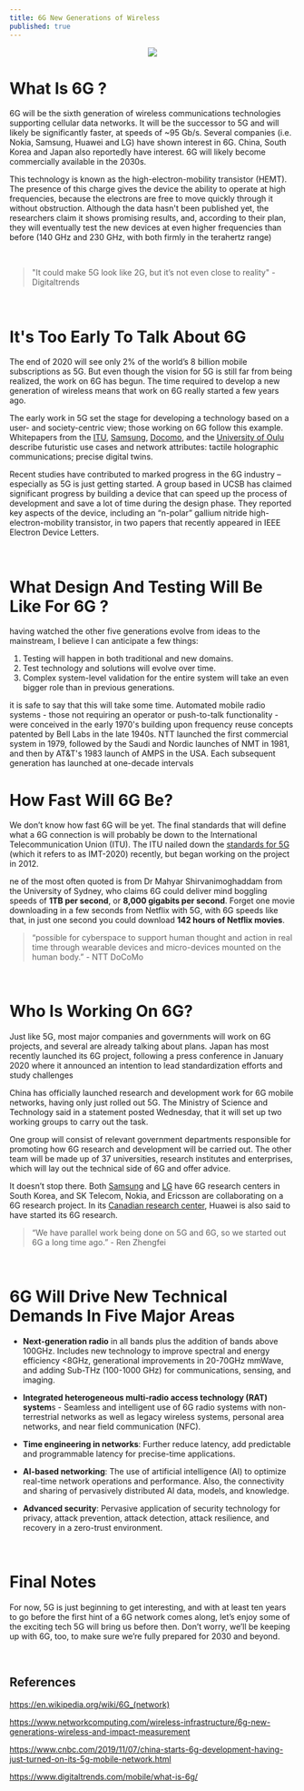 ```yaml
---
title: 6G New Generations of Wireless
published: true
---
```


<center>

<img align="center" src="{{ site.baseurl }}/assets/images/6g.jpg">

</center>

# What Is 6G ?

6G will be the sixth generation of wireless communications technologies supporting cellular data networks. It will be the successor to 5G and will likely be significantly faster, at speeds of ~95 Gb/s. Several companies (i.e. Nokia, Samsung, Huawei and LG) have shown interest in 6G. China, South Korea and Japan also reportedly have interest. 6G will likely become commercially available in the 2030s.

This technology is known as the high-electron-mobility transistor (HEMT). The presence of this charge gives the device the ability to operate at high frequencies, because the electrons are free to move quickly through it without obstruction. Although the data hasn't been published yet, the researchers claim it shows promising results, and, according to their plan, they will eventually test the new devices at even higher frequencies than before (140 GHz and 230 GHz, with both firmly in the terahertz range)

<br>

> "It could make 5G look like 2G, but it’s not even close to reality" - Digitaltrends

<br>

# It's Too Early To Talk About 6G

The end of 2020 will see only 2% of the world’s 8 billion mobile subscriptions as 5G.  But even though the vision for 5G is still far from being realized, the work on 6G has begun. The time required to develop a new generation of wireless means that work on 6G really started a few years ago. 

The early work in 5G set the stage for developing a technology based on a user- and society-centric view; those working on 6G follow this example. Whitepapers from the [ITU](https://www.itu.int/en/ITU-T/focusgroups/net2030/Pages/default.aspx), [Samsung](https://cdn.codeground.org/nsr/downloads/researchareas/6G%20Vision.pdf), [Docomo](https://www.nttdocomo.co.jp/english/binary/pdf/corporate/technology/whitepaper_6g/DOCOMO_6G_White_PaperEN_20200124.pdf), and the [University of Oulu](https://www.6gchannel.com/6g-white-papers/) describe futuristic use cases and network attributes: tactile holographic communications; precise digital twins.

Recent studies have contributed to marked progress in the 6G industry – especially as 5G is just getting started. A group based in UCSB has claimed significant progress by building a device that can speed up the process of development and save a lot of time during the design phase. They reported key aspects of the device, including an “n-polar” gallium nitride high-electron-mobility transistor, in two papers that recently appeared in IEEE Electron Device Letters.

<br>

# What Design And Testing Will Be Like For 6G ?

having watched the other five generations evolve from ideas to the mainstream, I believe I can anticipate a few things: 

1. Testing will happen in both traditional and new domains.
2. Test technology and solutions will evolve over time.
3. Complex system-level validation for the entire system will take an even bigger role than in previous generations.

it is safe to say that this will take some time. Automated mobile radio systems - those not requiring an operator or push-to-talk functionality - were conceived in the early 1970's building upon frequency reuse concepts patented by Bell Labs in the late 1940s. NTT launched the first commercial system in 1979, followed by the Saudi and Nordic launches of NMT in 1981, and then by AT&T's 1983 launch of AMPS in the USA.  Each subsequent generation has launched at one-decade intervals

# How Fast Will 6G Be?

We don’t know how fast 6G will be yet. The final standards that will define what a 6G connection is will probably be down to the International Telecommunication Union (ITU). The ITU nailed down the [standards for 5G](https://www.itu.int/en/mediacentre/backgrounders/Pages/5G-fifth-generation-of-mobile-technologies.aspx) (which it refers to as IMT-2020) recently, but began working on the project in 2012.

ne of the most often quoted is from Dr Mahyar Shirvanimoghaddam from the University of Sydney, who claims 6G could deliver mind boggling speeds of **1TB per second**, or **8,000 gigabits per second**. Forget one movie downloading in a few seconds from Netflix with 5G, with 6G speeds like that, in just one second you could download **142 hours of Netflix movies**.

> “possible for cyberspace to support human thought and action in real time through wearable devices and micro-devices mounted on the human body.” - NTT DoCoMo

<br>

# Who Is Working On 6G?

Just like 5G, most major companies and governments will work on 6G projects, and several are already talking about plans. Japan has most recently launched its 6G project, following a press conference in January 2020 where it announced an intention to lead standardization efforts and study challenges

China has officially launched research and development work for 6G mobile networks, having only just rolled out 5G. The Ministry of Science and Technology said in a statement posted Wednesday, that it will set up two working groups to carry out the task.

One group will consist of relevant government departments responsible for promoting how 6G research and development will be carried out. The other team will be made up of 37 universities, research institutes and enterprises, which will lay out the technical side of 6G and offer advice.

It doesn’t stop there. Both [Samsung](https://www.koreaherald.com/view.php?ud=20190604000610) and [LG](https://www.koreaherald.com/view.php?ud=20190128000608) have 6G research centers in South Korea, and SK Telecom, Nokia, and Ericsson are collaborating on a 6G research project. In its [Canadian research center](https://thelogic.co/news/exclusive/huawei-has-begun-researching-6g-at-its-ottawa-lab/?gift=01c4cb58b335bdd60a4c3297f93845d0), Huawei is also said to have started its 6G research.

> “We have parallel work being done on 5G and 6G, so we started out 6G a long time ago.” - Ren Zhengfei

<br>

# 6G Will Drive New Technical Demands In Five Major Areas


* **Next-generation radio** in all bands plus the addition of bands above 100GHz.  Includes new technology to improve spectral and energy efficiency <8GHz, generational improvements in 20-70GHz mmWave, and adding Sub-THz (100-1000 GHz) for communications, sensing, and imaging.

* **Integrated heterogeneous multi-radio access technology (RAT) system**s - Seamless and intelligent use of 6G radio systems with non-terrestrial networks as well as legacy wireless systems, personal area networks, and near field communication (NFC).

* **Time engineering in networks**: Further reduce latency, add predictable and programmable latency for precise-time applications.

* **AI-based networking**: The use of artificial intelligence (AI) to optimize real-time network operations and performance.  Also, the connectivity and sharing of pervasively distributed AI data, models, and knowledge.

* **Advanced security**: Pervasive application of security technology for privacy, attack prevention, attack detection, attack resilience, and recovery in a zero-trust environment. 

<br>

# Final Notes

For now, 5G is just beginning to get interesting, and with at least ten years to go before the first hint of a 6G network comes along, let’s enjoy some of the exciting tech 5G will bring us before then. Don’t worry, we’ll be keeping up with 6G, too, to make sure we’re fully prepared for 2030 and beyond.

<br>

## References
<https://en.wikipedia.org/wiki/6G_(network)><br>

<https://www.networkcomputing.com/wireless-infrastructure/6g-new-generations-wireless-and-impact-measurement><br>

<https://www.cnbc.com/2019/11/07/china-starts-6g-development-having-just-turned-on-its-5g-mobile-network.html><br>

<https://www.digitaltrends.com/mobile/what-is-6g/><br>